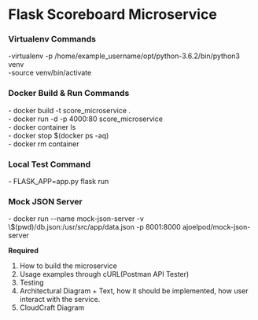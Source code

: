 # Flask Scoreboard Microservice

<h3> Virtualenv Commands </h3>
-virtualenv -p /home/example_username/opt/python-3.6.2/bin/python3 venv <br>
-source venv/bin/activate

<h3> Docker Build & Run Commands </h3>
- docker build -t score_microservice . <br>
- docker run -d -p 4000:80 score_microservice  <br>
- docker container ls <br>
- docker stop $(docker ps -aq) <br>
- docker rm container

<h3> Local Test Command </h3>
- FLASK_APP=app.py flask run

<h3> Mock JSON Server </h3> 
- docker run --name mock-json-server -v \$(pwd)/db.json:/usr/src/app/data.json -p 8001:8000 ajoelpod/mock-json-server

<b> Required </b>

1. How to build the microservice
2. Usage examples through cURL(Postman API Tester)
3. Testing
4. Architectural Diagram + Text, how it should be implemented, how user interact with the service.
5. CloudCraft Diagram
